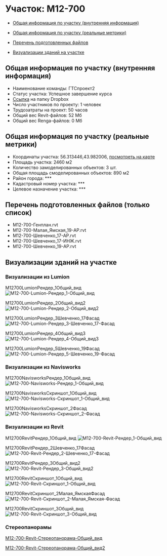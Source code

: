 # Участок: M12-700

* [Общая информация по участку (внутренняя информация)](#Chapter1)

* [Общая информация по участку (реальные метрики)](#Chapter2)

* [Перечень подготовленных файлов](#Chapter3)

* [Визуализации зданий на участке](#Chapter5)

## <a id="Chapter1"></a> Общая информация по участку (внутренняя информация)
+ Наименование команды: ГТСпроект2
+ Статус участка: Успешное завершение курса
+ [Ссылка](https://www.dropbox.com/sh/wvvgv1nw1iqred9/AADBCB91bT640ESpqZzzwEJoa/M12_700?dl=0) на папку Dropbox
+ Число участников по проекту: 1 человек
+ Трудозатраты на проект: 50 часов
+ Общий вес Revit-файлов: 52 Мб
+ Общий вес Renga-файлов: 0 Мб
## <a id="Chapter2"></a> Общая информация по участку (реальные метрики)
+ Координаты участка: 56.313446,43.982006, [посмотреть на карте](https://yandex.ru/maps/47/nizhny-novgorod/?ll=43.982006%2C56.313446&z=19)
+ Площадь участка: 2460 м2
+ Количество замоделированных объектов: 3 шт.
+ Общая площадь смоделированных объектов: 890 м2
+ Район города: *** 
+ Кадастровый номер участка: *** 
+ Целевое назначение участка: *** 
## <a id="Chapter3"></a> Перечень подготовленных файлов (только список)
+ М12-700-Генплан.rvt
+ М12-700-Малая_Ямская_19-АР.rvt
+ М12-700-Шевченко_17-АР.rvt
+ М12-700-Шевченко_17-ИНЖ.rvt
+ М12-700-Шевченко_19-АР.rvt
## <a id="Chapter5"></a> Визуализации зданий на участке
### Визуализации из Lumion
M12700LumionРендер_1Общий_вид
![M12-700-Lumion-Рендер_1-Общий_вид](/Images/M12_700/M12-700-Lumion-Рендер_1-Общий_вид_Compressed.jpg)

M12700LumionРендер_2Общий_вид2
![M12-700-Lumion-Рендер_2-Общий_вид2](/Images/M12_700/M12-700-Lumion-Рендер_2-Общий_вид2_Compressed.jpg)

M12700LumionРендер_3Шевченко_17Фасад
![M12-700-Lumion-Рендер_3-Шевченко_17-Фасад](/Images/M12_700/M12-700-Lumion-Рендер_3-Шевченко_17-Фасад_Compressed.jpg)

M12700LumionРендер_4Общий_вид3
![M12-700-Lumion-Рендер_4-Общий_вид3](/Images/M12_700/M12-700-Lumion-Рендер_4-Общий_вид3_Compressed.jpg)

M12700LumionРендер_5Шевченко_19Фасад
![M12-700-Lumion-Рендер_5-Шевченко_19-Фасад](/Images/M12_700/M12-700-Lumion-Рендер_5-Шевченко_19-Фасад_Compressed.jpg)

### Визуализации из Navisworks
M12700NavisworksРендер_1Общий_вид
![M12-700-Navisworks-Рендер_1-Общий_вид](/Images/M12_700/M12-700-Navisworks-Рендер_1-Общий_вид_Compressed.jpg)

M12700NavisworksСкриншот_1Общий_вид
![M12-700-Navisworks-Скриншот_1-Общий_вид](/Images/M12_700/M12-700-Navisworks-Скриншот_1-Общий_вид_Compressed.jpg)

M12700NavisworksСкриншот_2Фасад
![M12-700-Navisworks-Скриншот_2-Фасад](/Images/M12_700/M12-700-Navisworks-Скриншот_2-Фасад_Compressed.jpg)

### Визуализации из Revit
М12700RevitРендер_1Общий_вид
![М12-700-Revit-Рендер_1-Общий_вид](/Images/M12_700/М12-700-Revit-Рендер_1-Общий_вид_Compressed.jpg)

М12700RevitРендер_2Шевченко_17Фасад
![М12-700-Revit-Рендер_2-Шевченко_17-Фасад](/Images/M12_700/М12-700-Revit-Рендер_2-Шевченко_17-Фасад_Compressed.jpg)

М12700RevitРендер_3Общий_вид2
![М12-700-Revit-Рендер_3-Общий_вид2](/Images/M12_700/М12-700-Revit-Рендер_3-Общий_вид2_Compressed.jpg)

М12700RevitСкриншот_1Общий_вид
![М12-700-Revit-Скриншот_1-Общий_вид](/Images/M12_700/М12-700-Revit-Скриншот_1-Общий_вид_Compressed.jpg)

М12700RevitСкриншот_2Малая_ЯмскаяФасад
![М12-700-Revit-Скриншот_2-Малая_Ямская-Фасад](/Images/M12_700/М12-700-Revit-Скриншот_2-Малая_Ямская-Фасад_Compressed.jpg)

М12700RevitСкриншот_3Общий_вид
![М12-700-Revit-Скриншот_3-Общий_вид](/Images/M12_700/М12-700-Revit-Скриншот_3-Общий_вид_Compressed.jpg)

### Стереопанорамы
[M12-700-Revit-Стереопанорама-Общий_вид](https://pano.autodesk.com/pano.html?url=jpgs/b193a55c-44bf-4518-afec-c584b7158f62&version=2)

[M12-700-Revit-Стереопанорама-Общий_вид2](https://pano.autodesk.com/pano.html?url=jpgs/be0acef2-76c3-4575-be3f-841f46145975&version=2)

